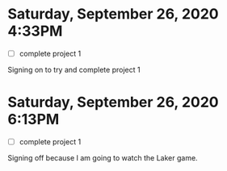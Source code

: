 # Saturday, September 26, 2020 4:33PM
- [ ] complete project 1

Signing on to try and complete project 1

# Saturday, September 26, 2020 6:13PM
- [ ] complete project 1

Signing off because I am going to watch the Laker game. 
